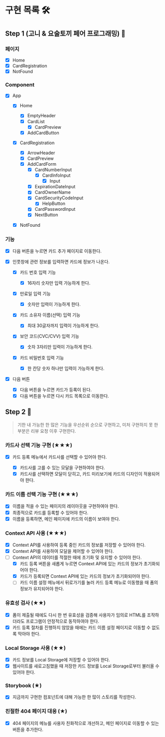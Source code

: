 # 구현 목록 🛠

## Step 1 (고니 & 요술토끼 페어 프로그래밍) 📗

### 페이지

- [x] Home
- [x] CardRegistration
- [x] NotFound

### Component

- [x] App

  - [x] Home

    - [x] EmptyHeader
    - [x] CardList
      - [x] CardPreview
    - [x] AddCardButton

  - [x] CardRegistration

    - [x] ArrowHeader
    - [x] CardPreview
    - [x] AddCardForm
      - [x] CardNumberInput
        - [x] CardInfoInput
          - [x] Input
      - [x] ExpirationDateInput
      - [x] CardOwnerName
      - [x] CardSecurityCodeInput
        - [x] HelpButton
      - [x] CardPasswordInput
      - [x] NextButton

  - [x] NotFound

### 기능

- [x] 다음 버튼을 누르면 카드 추가 페이지로 이동한다.

- [x] 인풋창에 관련 정보를 입력하면 카드에 정보가 나온다.

  - [x] 카드 번호 입력 기능

    - [x] 16자리 숫자만 입력 가능하게 한다.

  - [x] 만료일 입력 기능

    - [x] 숫자만 입력이 가능하게 한다.

  - [x] 카드 소유자 이름(선택) 입력 기능

    - [x] 최대 30글자까지 입력이 가능하게 한다.

  - [x] 보안 코드(CVC/CVV) 입력 기능

    - [x] 숫자 3자리만 입력이 가능하게 한다.

  - [x] 카드 비밀번호 입력 기능
    - [x] 한 칸당 숫자 하나만 입력이 가능하게 한다.

- [x] 다음 버튼

  - [x] 다음 버튼을 누르면 카드가 등록이 된다.
  - [x] 다음 버튼을 누르면 다시 카드 목록으로 이동한다.

## Step 2 📘

> 기한 내 가능한 한 많은 기능을 우선순위 순으로 구현하고, 미처 구현하지 못 한 부분은 리뷰 요청 이후 구현한다.

### 카드사 선택 기능 구현 (★★★)

- [x] 카드 등록 메뉴에서 카드사를 선택할 수 있어야 한다.

  - [x] 카드사를 고를 수 있는 모달을 구현하여야 한다.
  - [x] 카드사를 선택하면 모달이 닫히고, 카드 미리보기에 카드의 디자인이 적용되어야 한다.

### 카드 이름 선택 기능 구현 (★★★)

- [x] 이름을 적을 수 있는 페이지의 레이아웃을 구현하여야 한다.
- [x] 최종적으로 카드를 등록할 수 있어야 한다.
- [x] 이름을 등록하면, 메인 페이지에 카드의 이름이 보여야 한다.

### Context API 사용 (★★★)

- [x] Context API를 사용하여 등록 중인 카드의 정보를 저장할 수 있어야 한다.
- [x] Context API를 사용하여 모달을 제어할 수 있어야 한다.
- [ ] Context API의 데이터를 적절한 때에 초기화 및 유지할 수 있어야 한다.
  - [x] 카드 등록 버튼을 새롭게 누르면 Context API에 있는 카드의 정보가 초기화되어야 한다.
  - [x] 카드가 등록되면 Context API에 있는 카드의 정보가 초기화되어야 한다.
  - [ ] 카드 이름 설정 메뉴에서 뒤로가기를 눌러 카드 등록 메뉴로 이동했을 때 폼의 정보가 유지되어야 한다.

### 유효성 검사 (★★)

- [x] 폼이 제출될 때에도 다시 한 번 유효성을 검증해 사용자가 임의로 HTML를 조작하더라도 프로그램이 안정적으로 동작하여야 한다.
- [x] 카드 등록 절차를 진행하지 않았을 때에는 카드 이름 설정 페이지로 이동할 수 없도록 막아야 한다.

### Local Storage 사용 (★★)

- [x] 카드 정보를 Local Storage에 저장할 수 있어야 한다.
- [x] 웹사이트를 새로고침했을 때 저장한 카드 정보를 Local Storage로부터 불러올 수 있어야 한다.

### Storybook (★)

- [x] 지금까지 구현한 컴포넌트에 대해 가능한 한 많이 스토리를 작성한다.

### 친절한 404 페이지 대응 (★)

- [x] 404 페이지의 메뉴를 사용자 친화적으로 개선하고, 메인 페이지로 이동할 수 있는 버튼을 추가한다.
